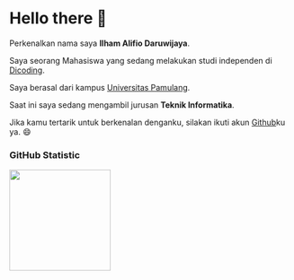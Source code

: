 # Hello there 👋

Perkenalkan nama saya **Ilham Alifio Daruwijaya**.

Saya seorang Mahasiswa yang sedang melakukan studi independen di [Dicoding](https://www.dicoding.com/).

Saya berasal dari kampus [Universitas Pamulang](https://unpam.ac.id).

Saat ini saya sedang mengambil jurusan __Teknik Informatika__.

Jika kamu tertarik untuk berkenalan denganku, silakan ikuti akun [Github](https://github.com/Alpha00User)ku ya. 😄

### GitHub Statistic
<p align="left">
  <a href="https://github.com/IlhamAlifioD">
    <img height="180em" src="https://github-readme-stats-eight-theta.vercel.app/api?username=IlhamAlifioD&show_icons=true&theme=algolia&include_all_commits=true&count_private=true"/>
  </a>
</p>

<!--
**IlhamAlifioD/IlhamAlifioD** is a ✨ _special_ ✨ repository because its `README.md` (this file) appears on your GitHub profile.
<img height="180em" src="https://github-readme-stats-eight-theta.vercel.app/api/top-langs/?username=penuliscode&layout=compact&theme=algolia"/>
Here are some ideas to get you started:

- 🔭 I’m currently working on ...
- 🌱 I’m currently learning ...
- 👯 I’m looking to collaborate on ...
- 🤔 I’m looking for help with ...
- 💬 Ask me about ...
- 📫 How to reach me: ...
- 😄 Pronouns: ...
- ⚡ Fun fact: ...
-->
